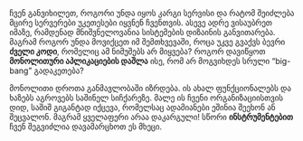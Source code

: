 ჩვენ განვიხილეთ, როგორი უნდა იყოს კარგი სერვისი და რატომ შეიძლება მცირე სერვერები უკეთესები იყვნენ ჩვენთვის. ასევე ადრე ვისაუბრეთ იმაზე, რამდენად მნიშვნელოვანია სისტემების დიზაინის განვითარება. მაგრამ როგორ უნდა მოვიქცეთ იმ შემთხვევაში, როცა უკვე გვაქვს ბევრი **ძველი კოდი**, რომელიც ამ ნიმუშებს არ მიყვება? როგორ დავიწყოთ **მონოლითური აპლიკაციების დაშლა** ისე, რომ არ მოგვიხდეს სრული “big-bang” გადაკეთება?

მონოლითი დროთა განმავლობაში იზრდება. ის ახალ ფუნქციონალებს და ხაზებს აგროვებს საშინელ სიჩქარეზე. მალე ის ჩვენი ორგანიზაციისთვის დიდ, საშიშ გიგანტად იქცევა, რომელსაც ადამიანები ეშინია შეეხონ ან შეცვალონ. მაგრამ ყველაფერი არაა დაკარგული! სწორი **ინსტრუმენტებით** ჩვენ შეგვიძლია დავამარცხოთ ეს მხეცი.